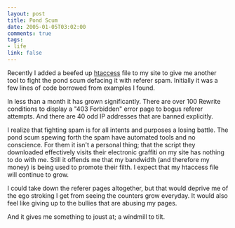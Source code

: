```yaml
--- 
layout: post
title: Pond Scum
date: 2005-01-05T03:02:00
comments: true
tags:
- life
link: false
---
```

Recently I added a beefed up <a href="http://www.zanshin.net/blogs/000525.html" title="htaccess">htaccess</a> file to my site to give me another tool to fight the pond scum defacing it with referer spam. Initially it was a few lines of code borrowed from examples I found.

In less than a month it has grown significantly. There are over 100 Rewrite conditions to display a "403 Forbidden" error page to bogus referer attempts. And there are 40 odd IP addresses that are banned explicitly.

I realize that fighting spam is for all intents and purposes a losing battle. The pond scum spewing forth the spam have automated tools and no conscience. For them it isn't a personal thing; that the script they downloaded effectively visits their electronic graffiti on my site has nothing to do with me. Still it offends me that my bandwidth (and therefore my money) is being used to promote their filth. I expect that my htaccess file will continue to grow.

I could take down the referer pages altogether, but that would deprive me of the ego stroking I get from seeing the counters grow everyday. It would also feel like giving up to the bullies that are abusing my pages.

And it gives me something to joust at; a windmill to tilt.
